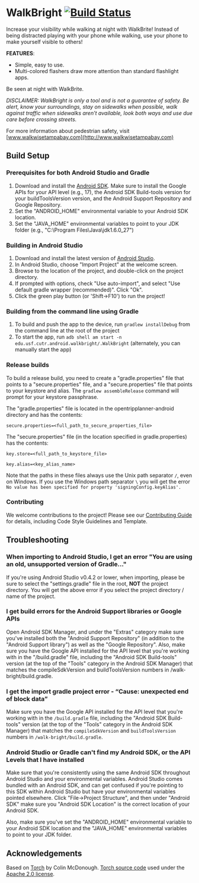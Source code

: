 WalkBright [![Build Status](https://travis-ci.org/CUTR-at-USF/walk-bright.svg?branch=master)](https://travis-ci.org/CUTR-at-USF/walk-bright)
===========================

Increase your visibility while walking at night with WalkBrite! Instead of being distracted playing
with your phone while walking, use your phone to make yourself visible to others!

**FEATURES**:

* Simple, easy to use.
* Multi-colored flashers draw more attention than standard flashlight apps.

Be seen at night with WalkBrite.

*DISCLAIMER: WalkBright is only a tool and is not a guarantee of safety. Be alert, know your
surroundings, stay on sidewalks when possible, walk against traffic when sidewalks aren’t available,
look both ways and use due care before crossing streets.*

For more information about pedestrian safety, visit [www.walkwisetampabay.com](http://www.walkwisetampabay.com)

## Build Setup

### Prerequisites for both Android Studio and Gradle

1. Download and install the [Android SDK](http://developer.android.com/sdk/index.html).  Make sure to install the Google APIs for your API level (e.g., 17), the Android SDK Build-tools version for your buildToolsVersion version, and the Android Support Repository and Google Repository.
2. Set the "ANDROID_HOME" environmental variable to your Android SDK location.
3. Set the "JAVA_HOME" environmental variables to point to your JDK folder (e.g., "C:\Program Files\Java\jdk1.6.0_27")

### Building in Android Studio

1. Download and install the latest version of [Android Studio](http://developer.android.com/sdk/installing/studio.html).
2. In Android Studio, choose "Import Project" at the welcome screen.
3. Browse to the location of the project, and double-click on the project directory.
4. If prompted with options, check "Use auto-import", and select "Use default gradle wrapper (recommended)".  Click "Ok".
5. Click the green play button (or 'Shift->F10') to run the project!

### Building from the command line using Gradle

1. To build and push the app to the device, run `gradlew installDebug` from the command line at the root of the project
2. To start the app, run `adb shell am start -n edu.usf.cutr.android.walkbright/.WalkBright` (alternately, you can manually start the app)

### Release builds

To build a release build, you need to create a "gradle.properties" file that points to a "secure.properties" file, and a "secure.properties" file that points to your keystore and alias. The `gradlew assembleRelease` command will prompt for your keystore passphrase.

The "gradle.properties" file is located in the opentripplanner-android directory and has the contents:

```
secure.properties=<full_path_to_secure_properties_file>
```

The "secure.properties" file (in the location specified in gradle.properties) has the contents:

```
key.store=<full_path_to_keystore_file>
```

```
key.alias=<key_alias_name>
```

Note that the paths in these files always use the Unix path separator  `/`, even on Windows. If you use the Windows path separator `\` you will get the error `No value has been specified for property 'signingConfig.keyAlias'.`

### Contributing

We welcome contributions to the project!  Please see our [Contributing Guide](https://github.com/CUTR-at-USF/walk-bright/blob/master/CONTRIBUTING.md) for details, including Code Style Guidelines and Template.

## Troubleshooting

### When importing to Android Studio, I get an error "You are using an old, unsupported version of Gradle..."

If you're using Android Studio v0.4.2 or lower, when importing, please be sure to select the "settings.gradle" file in the root, **NOT** the project directory.
You will get the above error if you select the project directory / name of the project.

### I get build errors for the Android Support libraries or Google APIs

Open Android SDK Manager, and under the "Extras" category make sure you've installed both the "Android Support Repository" (in addition to the "Android Support library") as well as the
 "Google Repository".  Also, make sure you have the Google API installed for the API level that you're working with in the "/build.gradle" file,
 including the "Android SDK Build-tools" version (at the top of the "Tools" category in the Android SDK Manager) that
 matches the compileSdkVersion and buildToolsVersion numbers in /walk-bright/build.gradle.

### I get the import gradle project error - “Cause: unexpected end of block data”

Make sure you have the Google API installed for the API level that you're working with in the `/build.gradle` file,
 including the "Android SDK Build-tools" version (at the top of the "Tools" category in the Android SDK Manager) that
 matches the `compileSdkVersion` and `buildToolsVersion` numbers in `/walk-bright/build.gradle`.

### Android Studio or Gradle can't find my Android SDK, or the API Levels that I have installed

Make sure that you're consistently using the same Android SDK throughout Android Studio and your environmental variables.
Android Studio comes bundled with an Android SDK, and can get confused if you're pointing to this SDK within Android Studio
but have your environmental variables pointed elsewhere.  Click "File->Project Structure", and then under "Android SDK"
make sure you "Android SDK Location" is the correct location of your Android SDK.

Also, make sure you've set the "ANDROID_HOME" environmental variable to your Android SDK location and
the "JAVA_HOME" environmental variables to point to your JDK folder.

## Acknowledgements

Based on [Torch](https://play.google.com/store/apps/details?id=com.colinmcdonough.android.torch) by Colin McDonough.  [Torch source code](https://code.google.com/p/torch/) used under the [Apache 2.0 license](http://www.apache.org/licenses/LICENSE-2.0).